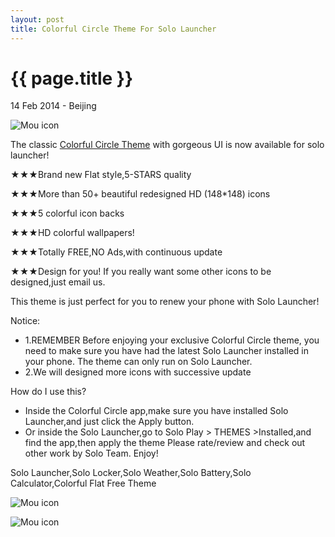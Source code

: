 ```yaml
---
layout: post
title: Colorful Circle Theme For Solo Launcher
---
```


{{ page.title }}
================

<p class="meta">14 Feb 2014 - Beijing</p>

![Mou icon](https://lh3.ggpht.com/50Ls-XCaAQ_3j_oscQqJQb2T6mFZIkmXw2VKYXPlUkF5z2Wq8K_2VJaJwaqRzZLIlA=w200-rw)

The classic [Colorful Circle Theme](https://play.google.com/store/apps/details?id=com.solo.theme.colorfulcircle&hl=en) with gorgeous UI is now available for solo launcher!

★★★Brand new Flat style,5-STARS quality

★★★More than 50+ beautiful redesigned HD (148*148) icons

★★★5 colorful icon backs 

★★★HD colorful wallpapers!

★★★Totally FREE,NO Ads,with continuous update

★★★Design for you! If you really want some other icons to be designed,just email us.

This theme is just perfect for you to renew your phone with Solo Launcher!

Notice:
 - 1.REMEMBER Before enjoying your exclusive Colorful Circle theme, you need to make sure you have had the latest Solo Launcher installed in your phone. The theme can only run on Solo Launcher.
 - 2.We will designed more icons with successive update
  
How do I use this?

 - Inside the Colorful Circle app,make sure you have installed Solo Launcher,and just click the Apply button.
  - Or inside the Solo Launcher,go to Solo Play > THEMES >Installed,and find the app,then apply the theme
Please rate/review and check out other work by Solo Team. Enjoy!

Solo Launcher,Solo Locker,Solo Weather,Solo Battery,Solo Calculator,Colorful Flat Free Theme

 ![Mou icon](https://lh6.ggpht.com/CpOBrNAmlr8z-Rtomo6oMW2CkdkRpCSNkNjnaB9mgGfAG1EtomxWXynjtqLSjUMHvXdB=w600-rw)
 
 ![Mou icon](https://lh6.ggpht.com/1ZdrbnMpuRbVpBmHuPSz5y5UUDOoGkB7N1cqKkkIeto0ZqD39jH4p-glph5DviFl0F3X=w600-rw)

